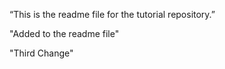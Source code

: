 “This is the readme file for the tutorial repository.”

"Added to the readme file" 

"Third Change"
